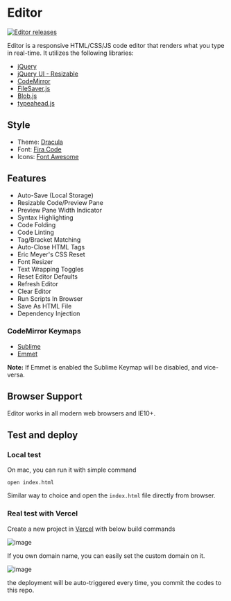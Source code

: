 # Editor

[![Editor releases](https://img.shields.io/github/release/markhillard/Editor.svg)](https://github.com/markhillard/Editor/releases)

Editor is a responsive HTML/CSS/JS code editor that renders what you type in real-time. It utilizes the following libraries:

- [jQuery](http://jquery.com/)
- [jQuery UI - Resizable](https://jqueryui.com/resizable/)
- [CodeMirror](https://codemirror.net/)
- [FileSaver.js](https://github.com/eligrey/FileSaver.js)
- [Blob.js](https://github.com/eligrey/Blob.js)
- [typeahead.js](https://twitter.github.io/typeahead.js/)

## Style

- Theme: [Dracula](https://codemirror.net/demo/theme.html#dracula)
- Font: [Fira Code](https://github.com/tonsky/FiraCode)
- Icons: [Font Awesome](https://fontawesome.com/)

## Features

- Auto-Save (Local Storage)
- Resizable Code/Preview Pane
- Preview Pane Width Indicator
- Syntax Highlighting
- Code Folding
- Code Linting
- Tag/Bracket Matching
- Auto-Close HTML Tags
- Eric Meyer's CSS Reset
- Font Resizer
- Text Wrapping Toggles
- Reset Editor Defaults
- Refresh Editor
- Clear Editor
- Run Scripts In Browser
- Save As HTML File
- Dependency Injection

### CodeMirror Keymaps

- [Sublime](https://codemirror.net/demo/sublime.html)
- [Emmet](https://github.com/emmetio/codemirror)

**Note:** If Emmet is enabled the Sublime Keymap will be disabled, and vice-versa.

## Browser Support

Editor works in all modern web browsers and IE10+.

## Test and deploy

### Local test

On mac, you can run it with simple command
```
open index.html
```

Similar way to choice and open the `index.html` file directly from browser. 

### Real test with Vercel

Create a new project in [Vercel](https://vercel.com/) with below build commands

![image](https://github.com/ozbillwang/Editor/assets/8954908/474498b6-c08e-4c1f-8b2c-9b901c207a4c)

If you own domain name, you can easily set the custom domain on it.

![image](https://github.com/ozbillwang/Editor/assets/8954908/881d10c2-a10f-4c73-b0e6-d6b1139adf35)

the deployment will be auto-triggered every time, you commit the codes to this repo.
